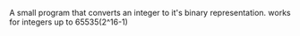 A small program that converts an integer to it's binary representation.
works for integers up to 65535(2^16-1)
